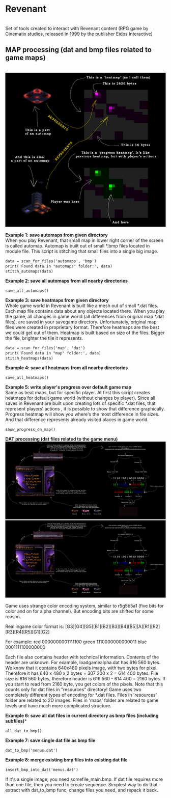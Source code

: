 # Revenant
<br>
Set of tools created to interact with Revenant content (RPG game by Cinematix studios, released in 1999 by the publisher Eidos Interactive)

## MAP processing (dat and bmp files related to game maps)
<br>
<img src="https://github.com/IgorZyktin/Revenant/blob/master/Example%20of%20automap.png" alt="automap">

**Example 1: save automaps from given directory**
<br>
When you play Revenant, that small map in lower right corner of the screen is called automap. Automap is built out of
small *.bmp files located in module file. This script is stitching that small files into a single big image.

<pre><code>data = scan_for_files('automaps', 'bmp')
print('Found data in "automaps" folder:', data)
stitch_automaps(data)
</code></pre>

**Example 2: save all automaps from all nearby directories**
<pre><code>save_all_automaps()
</code></pre>

**Example 3: save heatmaps from given directory**
<br>
Whole game world in Revenant is built like a mesh out of small *.dat files. Each map file contains data about any objects
located there. When you play the game, all changes in game world (all differences from original map *.dat files). are saved in your
savegame directory. Unfortunately, original map files were created in proprietary format. Therefore heatmaps are the best we could get
out of them. Heatmap is built based on size of the files. Bigger the file, brighter the tile it represents.

<pre><code>data = scan_for_files('map', 'dat')
print('Found data in "map" folder:', data)
stitch_heatmaps(data)
</code></pre>

**Example 4: save all heatmaps from all nearby directories**

<pre><code>save_all_heatmaps()
</code></pre>

**Example 5: write player's progress over default game map**
<br>
Same as heat maps, but for specific player. At first this script creates heatmaps for default game world (without changes by player).
Since all saves in Revenant are built upon creating lots of specific *.dat files, that represent players' actions , it is possible to
show that difference graphically. Progress heatmap will show you where's the most difference in file sizes. And that difference
represents already visited places in game world.

<pre><code>show_progress_on_map()
</code></pre>

**DAT processing (dat files related to the game menu)**
<br>
<img src="https://github.com/IgorZyktin/Revenant/blob/master/Example%20of%20color%20encoding.png" alt="dat file">
<br>
<img src="https://github.com/IgorZyktin/Revenant/blob/master/Example%20of%20color%20encoding.png" alt="dat file">

Game uses strange color encoding system, similar to r5g5b5a1 (five bits for color and on for alpha channel). But encoding bits are shifted for some reason.

Real ingame color format is: [G3][G4][G5][B1][B2][B3][B4][B5][A][R1][R2][R3][R4][R5][G1][G2]</p>
For example:
red   0000000001111100
green 1110000000000011
blue  0001111100000000

Each file also contains header with technical information. Contents of the header are unknown. For example, loadgamealpha.dat has 616 560 bytes. We know that it contains 640x480 pixels image, with two bytes for pixel. Therefore it has 640 x 480 x 2 bytes = 307 200 x 2 = 614 400 bytes. File size is 616 560 bytes, therefore header is 616 560 - 614 400 = 2160 bytes. If you start to read from 2160 byte, you get colors of the pixels. Note that this counts only for dat files in "resources" directory! Game uses two completely different types of encoding for *.dat files. Files in 'resources' folder are related to 2D images. Files in 'maps' folder are related to game levels and have much more complicated structure.

**Example 6: save all dat files in current directory as bmp files (including subfiles)***
<pre><code>all_dat_to_bmp()
</code></pre>

**Example 7: save single dat file as bmp file**
<pre><code>dat_to_bmp('menus.dat')
</code></pre>

**Example 8: merge existing bmp files into existing dat file**
<pre><code>insert_bmp_into_dat('menus.dat')
</code></pre>
If it's a single image, you need somefile_main.bmp. If dat file requires more than one file, then you need to create sequence. Simplest way to do that - extract with dat_to_bmp func, change files you need, and repack it back.

